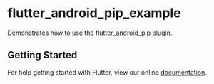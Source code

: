 # flutter_android_pip_example

Demonstrates how to use the flutter_android_pip plugin.

## Getting Started

For help getting started with Flutter, view our online
[documentation](https://flutter.io/).
